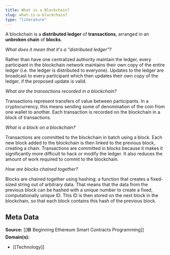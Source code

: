 ```yaml
---
title: What is a Blockchain?
slug: what-is-a-blockchain?
type: "literature"
---
```


A blockchain is a **distributed ledger** of **transactions**, arranged in an **unbroken chain** of **blocks**.

*What does it mean that it's a "distributed ledger"?*

Rather than have one centralized authority maintain the ledger, every participant in the blockchain network maintains their own copy of the entire ledger (i.e. the ledger is distributed to everyone). Updates to the ledger are broadcast to every participant which then updates their own copy of the ledger, if the proposed update is valid.

*What are the transactions recorded in a blockchain?*

Transactions represent transfers of value between participants. In a cryptocurrency, this means sending some of denomination of the coin from one wallet to another. Each transaction is recorded on the blockchain in a block of transactions.

*What is a block on a blockchain?*

Transactions are committed to the blockchain in batch using a block. Each new block added to the blockchain is then linked to the previous block, creating a chain. Transactions are committed in blocks because it makes it significantly more difficult to hack or modify the ledger. It also reduces the amount of work required to commit to the blockchain.

*How are blocks chained together?*

Blocks are chained together using hashing: a function that creates a fixed-sized string out of arbitrary data. That means that the data from the previous block can be hashed with a unique number to create a fixed, computationally unique ID. This ID is then stored on the next block in the blockchain, so that each block contains this hash of the previous block. 

## Meta Data

**Source:** [[🟦 Beginning Ethereum Smart Contracts Programming]]
**Domain(s):**
- [[Technology]]
